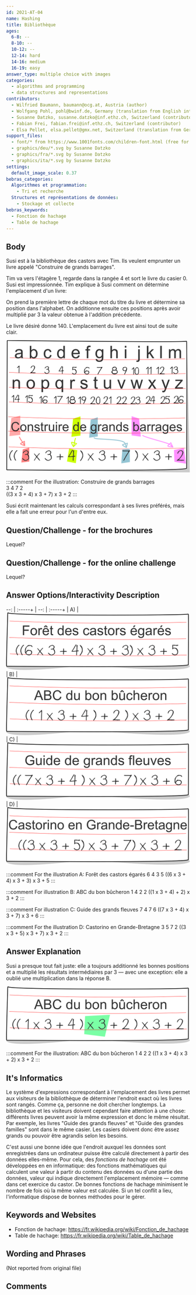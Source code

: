 ```yaml
---
id: 2021-AT-04
name: Hashing
title: Bibliothèque
ages:
  6-8: --
  8-10: --
  10-12: --
  12-14: hard
  14-16: medium
  16-19: easy
answer_type: multiple choice with images
categories:
  - algorithms and programming
  - data structures and representations
contributors:
  - Wilfried Baumann, baumann@ocg.at, Austria (author)
  - Wolfgang Pohl, pohl@bwinf.de, Germany (translation from English into German)
  - Susanne Datzko, susanne.datzko@inf.ethz.ch, Switzerland (contributor, graphics)
  - Fabian Frei, fabian.frei@inf.ethz.ch, Switzerland (contributor)
  - Elsa Pellet, elsa.pellet@gmx.net, Switzerland (translation from German into French)
support_files:
  - font/* from https://www.1001fonts.com/children-font.html (free for commercial use)
  - graphics/deu/*.svg by Susanne Datzko
  - graphics/fra/*.svg by Susanne Datzko
  - graphics/ita/*.svg by Susanne Datzko
settings:
  default_image_scale: 0.37
bebras_categories:
  Algorithmes et programmation:
    - Tri et recherche
  Structures et représentations de données:
    - Stockage et collecte
bebras_keywords:
  - Fonction de hachage
  - Table de hachage
---
```



## Body

Susi est à la bibliothèque des castors avec Tim. Ils veulent emprunter un livre appelé "Construire de grands barrages".

Tim va vers l'étagère 1, regarde dans la rangée 4 et sort le livre du casier 0. Susi est impressionnée. Tim explique à Susi comment on détermine l'emplacement d'un livre:

On prend la première lettre de chaque mot du titre du livre et détermine sa position dans l'alphabet. On additionne ensuite ces positions après avoir multiplié par 3 la valeur obtenue à l'addition précédente. 

Le livre désiré donne 140. L'emplacement du livre est ainsi tout de suite clair.

![](graphics/fra/2021-AT-04a-taskbody1-fra-compatible.svg "Construire de grands barrages (200px) right")

:::comment 
For the illustration: Construire de grands barrages  
3 4 7 2  
((3 x 3 + 4) x 3 + 7) x 3 + 2
:::

Susi écrit maintenant les calculs correspondant à ses livres préférés, mais elle a fait une erreur pour l'un d'entre eux.


## Question/Challenge - for the brochures

Lequel?


## Question/Challenge - for the online challenge

Lequel?


## Answer Options/Interactivity Description

--: | :-----+ | --: | :-----+ |
 A) | ![ansA] |  B) | ![ansB] |
 C) | ![ansC] |  D) | ![ansD]

[ansA]: graphics/fra/2021-AT-04-answerA-fra-compatible.svg "Réponse A (200px)"
:::comment 
For the illustration A: Forêt des castors égarés
6 4 3 5
((6 x 3 + 4) x 3 + 3) x 3 + 5
:::

[ansB]: graphics/fra/2021-AT-04-answerB-fra-compatible.svg "Réponse B (200px)"
:::comment 
For illustration B: ABC du bon bûcheron
1 4 2 2
((1 x 3 + 4) + 2) x 3 + 2
:::

[ansC]: graphics/fra/2021-AT-04-answerC-fra-compatible.svg "Réponse C (200px)"
:::comment 
For illustration C: Guide des grands fleuves 
7 4 7 6
((7 x 3 + 4) x 3 + 7) x 3 + 6
:::

[ansD]: graphics/fra/2021-AT-04-answerD-fra-compatible.svg "Réponse D (200px)"
:::comment 
For the illustration D: Castorino en Grande-Bretagne
3 5 7 2
((3 x 3 + 5) x 3 + 7) x 3 + 2
:::

## Answer Explanation

Susi a presque tout fait juste: elle a toujours additionné les bonnes positions et a multiplié les résultats intermédiaires par 3 — avec une exception: elle a oublié une multiplication dans la réponse B.

![](graphics/fra/2021-AT-04-solution-fra-compatible.svg "ABC du bon bûcheron (200px)")

:::comment 
For the illustration: ABC du bon bûcheron
1 4 2 2
((1 x 3 + 4) x 3 + 2) x 3 + 2
:::

## It's Informatics

Le système d'expressions correspondant à l'emplacement des livres permet aux visiteurs de la bibliothèque de déterminer l'endroit exact où les livres sont rangés. Comme ça, personne ne doit chercher longtemps. La bibliothèque et les visiteurs doivent cependant faire attention à une chose: différents livres peuvent avoir la même expression et donc le même résultat. Par exemple, les livres "Guide des grands fleuves" et "Guide des grandes familles" sont dans le même casier. Les casiers doivent donc être assez grands ou pouvoir être agrandis selon les besoins.

C'est aussi une bonne idée que l'endroit auxquel les données sont enregistrées dans un ordinateur puisse être calculé directement à partir des données elles-même. Pour cela, des _fonctions de hachage_ ont été développées en en informatique: des fonctions mathématiques qui calculent une valeur à partir du contenu des données ou d'une partie des données, valeur qui indique directement l'emplacement mémoire — comme dans cet exercice du castor. De bonnes fonctions de hachage minimisent le nombre de fois où la même valeur est calculée. Si un tel conflit a lieu, l'informatique dispose de bonnes méthodes pour le gérer.


## Keywords and Websites

 - Fonction de hachage: https://fr.wikipedia.org/wiki/Fonction_de_hachage
 - Table de hachage: https://fr.wikipedia.org/wiki/Table_de_hachage


## Wording and Phrases

(Not reported from original file)


## Comments


